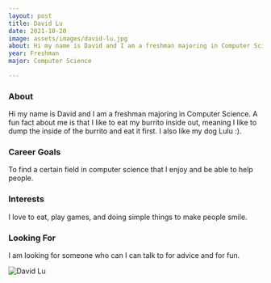 ```yaml
---
layout: post
title: David Lu 
date: 2021-10-20
image: assets/images/david-lu.jpg
about: Hi my name is David and I am a freshman majoring in Computer Science. A fun fact about me is that I like to eat my burrito inside out, meaning I like to dump the inside of the burrito and eat it first. I also like my dog Lulu :).
year: Freshman
major: Computer Science

---
```


### About

Hi my name is David and I am a freshman majoring in Computer Science. A fun fact about me is that I like to eat my burrito inside out, meaning I like to dump the inside of the burrito and eat it first. I also like my dog Lulu :).

### Career Goals

To find a certain field in computer science that I enjoy and be able to help people.

### Interests

I love to eat, play games, and doing simple things to make people smile.

### Looking For

I am looking for someone who can I can talk to for advice and for fun.

<div class="text-center my-5">
    <img src="{ "https://sase-drexel.github.io/mentorship-2021/assets/images/david-lu.jpg" | absolute_url }" alt="David Lu" class="rounded post-img" />
</div>
